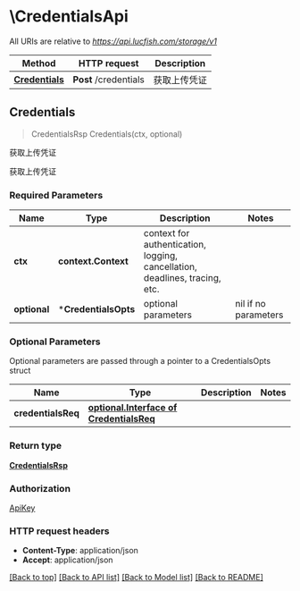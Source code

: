 # \CredentialsApi

All URIs are relative to *https://api.lucfish.com/storage/v1*

Method | HTTP request | Description
------------- | ------------- | -------------
[**Credentials**](CredentialsApi.md#Credentials) | **Post** /credentials | 获取上传凭证



## Credentials

> CredentialsRsp Credentials(ctx, optional)

获取上传凭证

获取上传凭证

### Required Parameters


Name | Type | Description  | Notes
------------- | ------------- | ------------- | -------------
**ctx** | **context.Context** | context for authentication, logging, cancellation, deadlines, tracing, etc.
 **optional** | ***CredentialsOpts** | optional parameters | nil if no parameters

### Optional Parameters

Optional parameters are passed through a pointer to a CredentialsOpts struct


Name | Type | Description  | Notes
------------- | ------------- | ------------- | -------------
 **credentialsReq** | [**optional.Interface of CredentialsReq**](CredentialsReq.md)|  | 

### Return type

[**CredentialsRsp**](CredentialsRsp.md)

### Authorization

[ApiKey](../README.md#ApiKey)

### HTTP request headers

- **Content-Type**: application/json
- **Accept**: application/json

[[Back to top]](#) [[Back to API list]](../README.md#documentation-for-api-endpoints)
[[Back to Model list]](../README.md#documentation-for-models)
[[Back to README]](../README.md)

